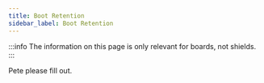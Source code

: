 ```yaml
---
title: Boot Retention
sidebar_label: Boot Retention
---
```


:::info
The information on this page is only relevant for boards, not shields.
:::

Pete please fill out.
